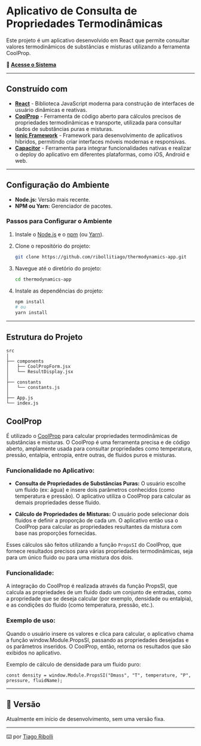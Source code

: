 # Aplicativo de Consulta de Propriedades Termodinâmicas

Este projeto é um aplicativo desenvolvido em React que permite consultar valores termodinâmicos de substâncias e misturas utilizando a ferramenta CoolProp.

**🔗 [Acesse o Sistema](https://thermoapp.netlify.app)**

---

## Construído com

* **[React](https://react.dev/)** - Biblioteca JavaScript moderna para construção de interfaces de usuário dinâmicas e reativas.  
* **[CoolProp](http://www.coolprop.org)** - Ferramenta de código aberto para cálculos precisos de propriedades termodinâmicas e transporte, utilizada para consultar dados de substâncias puras e misturas.  
* **[Ionic Framework](https://ionicframework.com)** - Framework para desenvolvimento de aplicativos híbridos, permitindo criar interfaces móveis modernas e responsivas.  
* **[Capacitor](https://capacitorjs.com)** - Ferramenta para integrar funcionalidades nativas e realizar o deploy do aplicativo em diferentes plataformas, como iOS, Android e web.  

---

## Configuração do Ambiente

* **Node.js:** Versão mais recente.  
* **NPM ou Yarn:** Gerenciador de pacotes.  

### Passos para Configurar o Ambiente

1. Instale o [Node.js](https://nodejs.org/) e o [npm](https://www.npmjs.com/get-npm) (ou [Yarn](https://yarnpkg.com/)).  

2. Clone o repositório do projeto:  
   ```sh
   git clone https://github.com/ribollitiago/thermodynamics-app.git
   ```  

3. Navegue até o diretório do projeto:  
   ```sh
   cd thermodynamics-app
   ```  

4. Instale as dependências do projeto:  
   ```sh
   npm install
   # ou
   yarn install
   ```  

---

## Estrutura do Projeto

```
src
│
├── components
│   ├── CoolPropForm.jsx
│   └── ResultDisplay.jsx
│
├── constants
│   └── constants.js
│
├── App.js
└── index.js
```

## CoolProp

É utilizado o [CoolProp](http://www.coolprop.org) para calcular propriedades termodinâmicas de substâncias e misturas. O CoolProp é uma ferramenta precisa e de código aberto, amplamente usada para consultar propriedades como temperatura, pressão, entalpia, entropia, entre outras, de fluidos puros e misturas.

### Funcionalidade no Aplicativo:

- **Consulta de Propriedades de Substâncias Puras:** O usuário escolhe um fluido (ex: água) e insere dois parâmetros conhecidos (como temperatura e pressão). O aplicativo utiliza o CoolProp para calcular as demais propriedades desse fluido.

- **Cálculo de Propriedades de Misturas:** O usuário pode selecionar dois fluidos e definir a proporção de cada um. O aplicativo então usa o CoolProp para calcular as propriedades resultantes da mistura com base nas proporções fornecidas.

Esses cálculos são feitos utilizando a função `PropsSI` do CoolProp, que fornece resultados precisos para várias propriedades termodinâmicas, seja para um único fluido ou para uma mistura dos dois.

### Funcionalidade:

A integração do CoolProp é realizada através da função PropsSI, que calcula as propriedades de um fluido dado um conjunto de entradas, como a propriedade que se deseja calcular (por exemplo, densidade ou entalpia), e as condições do fluido (como temperatura, pressão, etc.).

### Exemplo de uso:

Quando o usuário insere os valores e clica para calcular, o aplicativo chama a função window.Module.PropsSI, passando as propriedades desejadas e os parâmetros inseridos. O CoolProp, então, retorna os resultados que são exibidos no aplicativo.

Exemplo de cálculo de densidade para um fluido puro:

```
const density = window.Module.PropsSI("Dmass", "T", temperature, "P", pressure, fluidName);
```

---

## 📌 Versão

Atualmente em início de desenvolvimento, sem uma versão fixa.  

---

⌨️ por [Tiago Ribolli](https://gist.github.com/ribollitiago)
